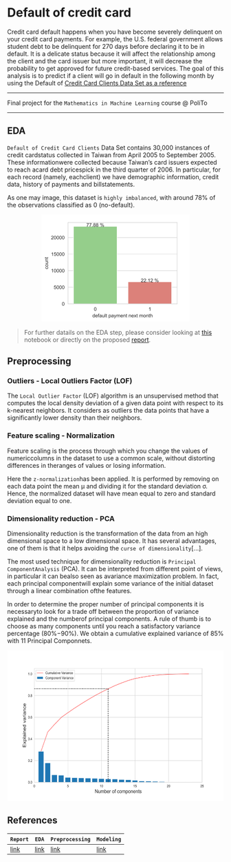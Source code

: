 # Default of credit card
Credit card default happens when you have become severely delinquent on your credit card payments. For example, the U.S. federal government allows student debt to be delinquent for 270 days before declaring it to be in default. It is a delicate status because it will affect the relationship among the client and the card issuer but more important, it will decrease the probability to get approved for future credit-based services. The goal of this analysis is to predict if a client will go in default in the following month by using the Default of [Credit Card Clients Data Set as a reference](http://archive.ics.uci.edu/ml/datasets/default+of+credit+card+clients)

---

Final project for the `Mathematics in Machine Learning` course @ PoliTo

---

## EDA
`Default of Credit Card Clients` Data Set contains 30,000 instances of credit cardstatus collected in Taiwan from April 2005 to September 2005. These informationwere collected because Taiwan’s card issuers expected to reach acard debt pricespick in the third quarter of 2006. In particular, for each record (namely, eachclient) we have demographic information, credit data, history of payments and billstatements.

As one may image, this dataset is `highly imbalanced`, with around 78% of the observations classified as 0 (no-default).

<p align="center">
  <img src="https://github.com/francescodisalvo05/credit-card-default/blob/main/images/readme-00.png"> 
</p>

> For further datails on the EDA step, please consider looking at [this](https://github.com/francescodisalvo05/credit-card-default/blob/main/notebooks/EDA.ipynb) notebook or directly on the proposed [report](https://github.com/francescodisalvo05/credit-card-default/blob/main/DiSalvoFrancesco_S282418.pdf).

## Preprocessing

### Outliers - Local Outliers Factor (LOF)
The `Local Outlier Factor` (LOF) algorithm is an unsupervised method that computes the local density deviation of a given data point with respect to its k-nearest neighbors. It considers as outliers the data points that have a significantly lower density than their neighbors.

### Feature scaling - Normalization
Feature scaling is the process through which you change the values of numericcolumns in the dataset to use a common scale, without distorting differences in theranges of values or losing information. 

Here the `z-normalization`has been applied. It is performed by removing on each data point the mean μ and dividing it for the standard deviation σ. Hence, the normalized dataset will have mean equal to zero and standard deviation equal to one.

### Dimensionality reduction - PCA
Dimensionality reduction is the transformation of the data from an high dimensional space to a low dimensional space. It has several advantages, one of them is that it helps avoiding the `curse of dimensionality`[...].

The most used technique for dimensionality reduction is `Principal ComponentAnalysis` (PCA). It can be interpreted from different point of views, in particular it can bealso seen as avariance maximization problem. In fact, each principal componentwill explain some variance of the initial dataset through a linear combination ofthe features.

In order to determine the proper number of principal components it is necessaryto look for a trade off between the proportion of variance explained and the numberof principal components. A rule of thumb is to choose as many components until you reach a satisfactory variance percentage (80%−90%). We obtain a cumulative explained variance of 85% with 11 Principal Componnets.

<p align="center">
  <img src="https://github.com/francescodisalvo05/credit-card-default/blob/main/images/10-PCA.svg" height="350px"/>
</p>

## References

| `Report`  | `EDA` | `Preprocessing`  | `Modeling` |
| ------------- | ------------- | ------------- | ------------- |
| [link](https://github.com/francescodisalvo05/credit-card-default/blob/main/DiSalvoFrancesco_S282418.pdf) | [link](https://github.com/francescodisalvo05/credit-card-default/blob/main/notebooks/EDA.ipynb) | [link](https://github.com/francescodisalvo05/credit-card-default/blob/main/notebooks/preprocessing.ipynb) | [link](https://github.com/francescodisalvo05/credit-card-default/blob/main/notebooks/modeling.ipynb)

